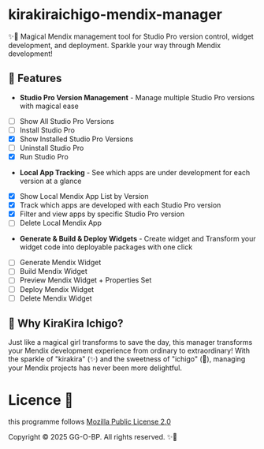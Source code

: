# kirakiraichigo-mendix-manager
✨🍓 Magical Mendix management tool for Studio Pro version control, widget development, and deployment. Sparkle your way through Mendix development!

## 🌟 Features

- **Studio Pro Version Management** - Manage multiple Studio Pro versions with magical ease
- [ ] Show All Studio Pro Versions
- [ ] Install Studio Pro
- [x] Show Installed Studio Pro Versions
- [ ] Uninstall Studio Pro
- [x] Run Studio Pro
- **Local App Tracking** - See which apps are under development for each version at a glance
- [x] Show Local Mendix App List by Version
- [x] Track which apps are developed with each Studio Pro version
- [x] Filter and view apps by specific Studio Pro version
- [ ] Delete Local Mendix App
- **Generate & Build & Deploy Widgets** - Create widget and Transform your widget code into deployable packages with one click
- [ ] Generate Mendix Widget
- [ ] Build Mendix Widget
- [ ] Preview Mendix Widget + Properties Set
- [ ] Deploy Mendix Widget
- [ ] Delete Mendix Widget

## 💖 Why KiraKira Ichigo?

Just like a magical girl transforms to save the day, this manager transforms your Mendix development experience from ordinary to extraordinary! With the sparkle of "kirakira" (✨) and the sweetness of "ichigo" (🍓), managing your Mendix projects has never been more delightful.

# Licence 📜
this programme follows [Mozilla Public License 2.0](/LICENSE)

Copyright © 2025 GG-O-BP. All rights reserved. ✨🍓
